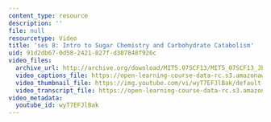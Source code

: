 ```yaml
---
content_type: resource
description: ''
file: null
resourcetype: Video
title: 'ses 8: Intro to Sugar Chemistry and Carbohydrate Catabolism'
uid: 91d2db67-0d58-2421-827f-d307848f926c
video_files:
  archive_url: http://archive.org/download/MIT5.07SCF13/MIT5_07SCF13_JE-Ses08_300k.mp4
  video_captions_file: https://open-learning-course-data-rc.s3.amazonaws.com/5-07sc-biological-chemistry-i-fall-2013/0f2ebaccf7bd58ea9ae94641be1ba3ac_wyT7EFJlBak.vtt
  video_thumbnail_file: https://img.youtube.com/vi/wyT7EFJlBak/default.jpg
  video_transcript_file: https://open-learning-course-data-rc.s3.amazonaws.com/5-07sc-biological-chemistry-i-fall-2013/9c1f1ae1b2e01384015783e061e63419_wyT7EFJlBak.pdf
video_metadata:
  youtube_id: wyT7EFJlBak
---
```

